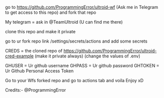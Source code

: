 go to https://github.com/ProgrammingError/ultroid-wf (Ask me in Telegram to get access to this repo) and fork that repo

My telegram = ask in @TeamUltroid (U can find me there)


clone this repo and make it private

go to ur fork repo link /settings/secrets/actions and add some secrets

CREDS = the cloned repo of https://github.com/ProgrammingError/ultroid-cred-example (make it private always) (change the values of .env)

GHUSER = Ur github username
GHPASS = Ur github password
GHTOKEN = Ur Github Personal Access Token


Go to your Wfs forked repo and go to actions tab and voila Enjoy xD


Credits:- @ProgrammingError
